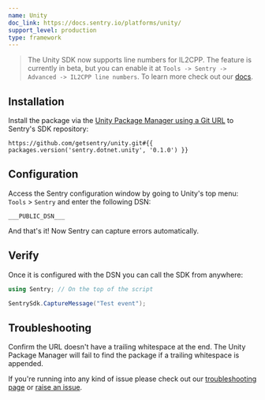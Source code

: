 ```yaml
---
name: Unity
doc_link: https://docs.sentry.io/platforms/unity/
support_level: production
type: framework
---
```


> The Unity SDK now supports line numbers for IL2CPP. The feature is currently in beta, but you can enable it at `Tools -> Sentry -> Advanced -> IL2CPP line numbers`. To learn more check out our [docs](/platforms/unity/configuration/il2cpp/).

## Installation

Install the package via the [Unity Package Manager using a Git URL](https://docs.unity3d.com/Manual/upm-ui-giturl.html) to Sentry's SDK repository:

```
https://github.com/getsentry/unity.git#{{ packages.version('sentry.dotnet.unity', '0.1.0') }}
```

## Configuration

Access the Sentry configuration window by going to Unity's top menu: `Tools` > `Sentry` and enter the following DSN:

```
___PUBLIC_DSN___
```

And that's it! Now Sentry can capture errors automatically.

## Verify

Once it is configured with the DSN you can call the SDK from anywhere:

```csharp
using Sentry; // On the top of the script

SentrySdk.CaptureMessage("Test event");
```

## Troubleshooting

Confirm the URL doesn't have a trailing whitespace at the end. The Unity Package Manager will fail to find the package if a trailing whitespace is appended.

If you're running into any kind of issue please check out our [troubleshooting page](/platforms/unity/troubleshooting/) or [raise an issue](https://github.com/getsentry/sentry-unity/issues/new?assignees=&labels=Platform%3A+Unity%2CType%3A+Bug&template=bug.md).
